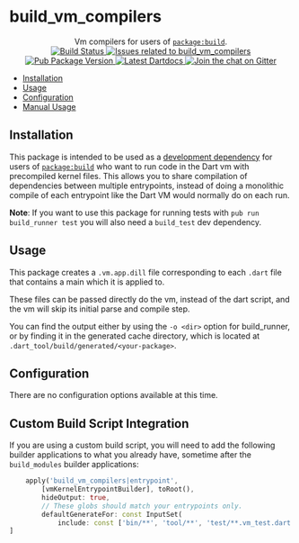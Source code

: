 # build_vm_compilers

<p align="center">
  Vm compilers for users of <a href="https://pub.dartlang.org/packages/build"><code>package:build</code></a>.
  <br>
  <a href="https://travis-ci.org/dart-lang/build">
    <img src="https://travis-ci.org/dart-lang/build.svg?branch=master" alt="Build Status" />
  </a>
  <a href="https://github.com/dart-lang/build/labels/package%3A%20build_vm_compilers">
    <img src="https://img.shields.io/github/issues-raw/dart-lang/build/package%3A%20build_vm_compilers.svg" alt="Issues related to build_vm_compilers" />
  </a>
  <a href="https://pub.dartlang.org/packages/build_vm_compilers">
    <img src="https://img.shields.io/pub/v/build_vm_compilers.svg" alt="Pub Package Version" />
  </a>
  <a href="https://pub.dartlang.org/documentation/build_vm_compilers/latest">
    <img src="https://img.shields.io/badge/dartdocs-latest-blue.svg" alt="Latest Dartdocs" />
  </a>
  <a href="https://gitter.im/dart-lang/build">
    <img src="https://badges.gitter.im/dart-lang/build.svg" alt="Join the chat on Gitter" />
  </a>
</p>

* [Installation](#installation)
* [Usage](#usage)
* [Configuration](#configuration)
* [Manual Usage](#manual-usage)

## Installation

This package is intended to be used as a [development dependency][] for users
of [`package:build`][] who want to run code in the Dart vm with precompiled
kernel files. This allows you to share compilation of dependencies between
multiple entrypoints, instead of doing a monolithic compile of each entrypoint
like the Dart VM would normally do on each run.

**Note**: If you want to use this package for running tests with
`pub run build_runner test` you will also need a `build_test` dev dependency.

## Usage

This package creates a `.vm.app.dill` file corresponding to each `.dart` file
that contains a main which it is applied to.

These files can be passed directly do the vm, instead of the dart script, and
the vm will skip its initial parse and compile step.

You can find the output either by using the `-o <dir>` option for build_runner,
or by finding it in the generated cache directory, which is located at
`.dart_tool/build/generated/<your-package>`.

## Configuration

There are no configuration options available at this time.

## Custom Build Script Integration

If you are using a custom build script, you will need to add the following
builder applications to what you already have, sometime after the
`build_modules` builder applications:

```dart
    apply('build_vm_compilers|entrypoint',
        [vmKernelEntrypointBuilder], toRoot(),
        hideOutput: true,
        // These globs should match your entrypoints only.
        defaultGenerateFor: const InputSet(
            include: const ['bin/**', 'tool/**', 'test/**.vm_test.dart'])),
]
```

[development dependency]: https://www.dartlang.org/tools/pub/dependencies#dev-dependencies
[`package:build`]: https://pub.dartlang.org/packages/build
